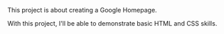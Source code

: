 This project is about creating a Google Homepage.

With this project, I'll be able to demonstrate basic HTML and CSS skills.